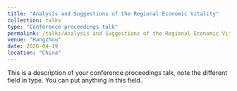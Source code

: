 ```yaml
---
title: "Analysis and Suggestions of the Regional Economic Vitality"
collection: talks
type: "Conference proceedings talk"
permalink: /talks/Analysis and Suggestions of the Regional Economic Vitality
venue: "Hangzhou"
date: 2020-04-19
location: "China"
---
```


This is a description of your conference proceedings talk, note the different field in type. You can put anything in this field.
